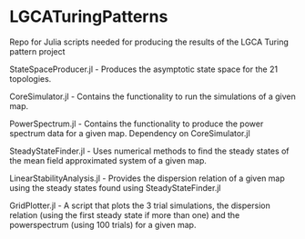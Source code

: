 # LGCATuringPatterns
Repo for Julia scripts needed for producing the results of the LGCA Turing pattern project


StateSpaceProducer.jl - Produces the asymptotic state space for the 21 topologies. 

CoreSimulator.jl - Contains the functionality to run the simulations of a given map. 

PowerSpectrum.jl - Contains the functionality to produce the power spectrum data for a given map. Dependency on CoreSimulator.jl 

SteadyStateFinder.jl - Uses numerical methods to find the steady states of the mean field approximated system of a given map.  

LinearStabilityAnalysis.jl - Provides the dispersion relation of a given map using the steady states found using SteadyStateFinder.jl

GridPlotter.jl - A script that plots the 3 trial simulations, the dispersion relation (using the first steady state if more than one) and the powerspectrum (using 100 trials) for a given map. 
